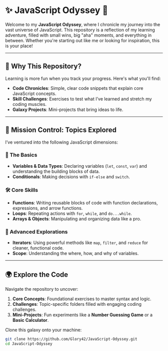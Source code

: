 # ✨ JavaScript Odyssey 🚀

Welcome to my **JavaScript Odyssey**, where I chronicle my journey into the vast universe of JavaScript. This repository is a reflection of my learning adventure, filled with small wins, big "aha" moments, and everything in between. Whether you're starting out like me or looking for inspiration, this is your place!  

---

## 🌌 Why This Repository?

Learning is more fun when you track your progress. Here's what you'll find:  

- **Code Chronicles**: Simple, clear code snippets that explain core JavaScript concepts.  
- **Skill Challenges**: Exercises to test what I’ve learned and stretch my coding muscles.  
- **Galaxy Projects**: Mini-projects that bring ideas to life.  

---

## 🚀 Mission Control: Topics Explored  

I’ve ventured into the following JavaScript dimensions:  

### 🧩 The Basics  
- **Variables & Data Types**: Declaring variables (`let`, `const`, `var`) and understanding the building blocks of data.  
- **Conditionals**: Making decisions with `if-else` and `switch`.  

### 🛠️ Core Skills  
- **Functions**: Writing reusable blocks of code with function declarations, expressions, and arrow functions.  
- **Loops**: Repeating actions with `for`, `while`, and `do...while`.  
- **Arrays & Objects**: Manipulating and organizing data like a pro.  

### 🌟 Advanced Explorations  
- **Iterators**: Using powerful methods like `map`, `filter`, and `reduce` for cleaner, functional code.  
- **Scope**: Understanding the where, how, and why of variables.  

---

## 🌍 Explore the Code  

Navigate the repository to uncover:  
1. **Core Concepts**: Foundational exercises to master syntax and logic.  
2. **Challenges**: Topic-specific folders filled with engaging coding challenges.  
3. **Mini-Projects**: Fun experiments like a **Number Guessing Game** or a **Basic Calculator**.  

Clone this galaxy onto your machine:  

```bash
git clone https://github.com/Glory42/JavaScript-Odyssey.git
cd JavaScript-Odyssey
